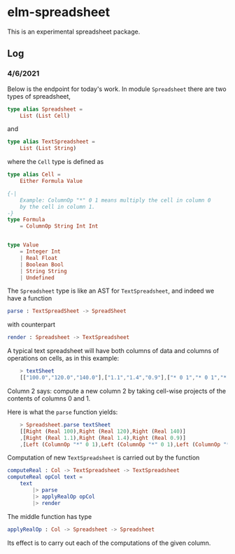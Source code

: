 # elm-spreadsheet

This is an experimental spreadsheet package.


## Log

### 4/6/2021

Below is the endpoint for today's work. In module
`Spreadsheet` there are two types of spreadsheet,

```elm
type alias Spreadsheet =
    List (List Cell)
```

and
```elm
type alias TextSpreadsheet =
    List (List String)
```

where the `Cell` type is defined as 

```elm
type alias Cell =
    Either Formula Value

{-|
    Example: ColumnOp "*" 0 1 means multiply the cell in column 0
    by the cell in column 1.
-}
type Formula
    = ColumnOp String Int Int


type Value
    = Integer Int
    | Real Float
    | Boolean Bool
    | String String
    | Undefined
```

The `Spreadsheet` type is like an AST for `TextSpreadsheet`,
and indeed we have a function 

```elm
parse : TextSpreadSheet -> SpreadSheet
```

with counterpart

```elm
render : Spreadsheet -> TextSpreadsheet
```

A typical text spreadsheet will have both columns
of data and columns of operations on cells, as in 
this example:

```elm
    > textSheet
    [["100.0","120.0","140.0"],["1.1","1.4","0.9"],["* 0 1","* 0 1","* 0 1"]]
```
Column 2 says: compute a new column 2 by taking cell-wise projects
of the contents of columns 0 and 1.

Here is what the `parse` function yields:

```elm
    > Spreadsheet.parse textSheet
    [[Right (Real 100),Right (Real 120),Right (Real 140)]
    ,[Right (Real 1.1),Right (Real 1.4),Right (Real 0.9)]
    ,[Left (ColumnOp "*" 0 1),Left (ColumnOp "*" 0 1),Left (ColumnOp "*" 0 1)]]
```

Computation of new `TextSpreadsheet` is carried out by the function

```elm
computeReal : Col -> TextSpreadsheet -> TextSpreadsheet
computeReal opCol text =
    text
        |> parse
        |> applyRealOp opCol
        |> render
```

The middle function has type

```elm
applyRealOp : Col -> Spreadsheet -> Spreadsheet
```

Its effect is to carry out each of the computations of the given column.